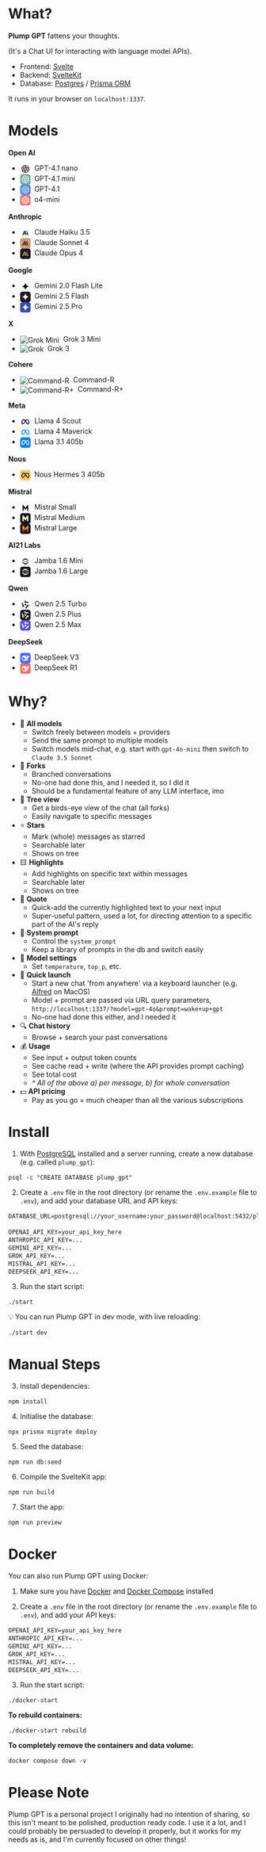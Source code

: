 # What?

**Plump GPT** fattens your thoughts.

(It's a Chat UI for interacting with language model APIs).

- Frontend: [Svelte](https://svelte.dev/)
- Backend: [SvelteKit](https://kit.svelte.dev/)
- Database: [Postgres](https://postgresql.org/) / [Prisma ORM](https://github.com/prisma/prisma)

It runs in your browser on `localhost:1337`.



# Models

**Open AI**
- <img alt='GPT-4.1 nano' src='./static/img/icons/models/gpt-4.1-nano.png' width='21' height='21' valign='middle'>&nbsp; GPT-4.1 nano
- <img alt='GPT-4.1 mini' src='./static/img/icons/models/gpt-4.1-mini.png' width='21' height='21' valign='middle'>&nbsp; GPT-4.1 mini
- <img alt='GPT-4.1' src='./static/img/icons/models/gpt-4.1.png' width='21' height='21' valign='middle'>&nbsp; GPT-4.1
- <img alt='o4-mini' src='./static/img/icons/models/o4-mini.png' width='21' height='21' valign='middle'>&nbsp; o4-mini

**Anthropic**
- <img alt='Claude Haiku' src='./static/img/icons/models/claude-haiku.png' width='21' height='21' valign='middle'>&nbsp; Claude Haiku 3.5
- <img alt='Claude Sonnet' src='./static/img/icons/models/claude-sonnet.png' width='21' height='21' valign='middle'>&nbsp; Claude Sonnet 4
- <img alt='Claude Opus' src='./static/img/icons/models/claude-opus.png' width='21' height='21' valign='middle'>&nbsp; Claude Opus 4

**Google**
- <img alt='Gemini Flash Lite' src='./static/img/icons/models/gemini-flash-lite.png' width='21' height='21' valign='middle'>&nbsp; Gemini 2.0 Flash Lite
- <img alt='Gemini Flash' src='./static/img/icons/models/gemini-flash.png' width='21' height='21' valign='middle'>&nbsp; Gemini 2.5 Flash
- <img alt='Gemini Pro' src='./static/img/icons/models/gemini-pro.png' width='21' height='21' valign='middle'>&nbsp; Gemini 2.5 Pro

**X**
- <img alt='Grok Mini' src='./static/img/icons/models/grok-mini.png' width='21' height='21' valign='middle'>&nbsp; Grok 3 Mini
- <img alt='Grok' src='./static/img/icons/models/grok.png' width='21' height='21' valign='middle'>&nbsp; Grok 3

**Cohere**
- <img alt='Command-R' src='./static/img/icons/models/command-r.png' width='21' height='21' valign='middle'>&nbsp; Command-R
- <img alt='Command-R+' src='./static/img/icons/models/command-r-plus.png' width='21' height='21' valign='middle'>&nbsp; Command-R+

**Meta**
- <img alt='Llama 4 Scout' src='./static/img/icons/models/llama-light.png' width='21' height='21' valign='middle'>&nbsp; Llama 4 Scout
- <img alt='Llama 4 Maverick' src='./static/img/icons/models/llama-medium.png' width='21' height='21' valign='middle'>&nbsp; Llama 4 Maverick
- <img alt='Llama 3.1 405b' src='./static/img/icons/models/llama-heavy.png' width='21' height='21' valign='middle'>&nbsp; Llama 3.1 405b

**Nous**
- <img alt='Nous Hermes 3 405b' src='./static/img/icons/models/nous-hermes.png' width='21' height='21' valign='middle'>&nbsp; Nous Hermes 3 405b

**Mistral**
- <img alt='Mistral Small' src='./static/img/icons/models/mistral-small.png' width='21' height='21' valign='middle'>&nbsp; Mistral Small
- <img alt='Mistral Medium' src='./static/img/icons/models/mistral-medium.png' width='21' height='21' valign='middle'>&nbsp; Mistral Medium
- <img alt='Mistral Large' src='./static/img/icons/models/mistral-large.png' width='21' height='21' valign='middle'>&nbsp; Mistral Large

**AI21 Labs**
- <img alt='Jamba Mini' src='./static/img/icons/models/jamba-mini.png' width='21' height='21' valign='middle'>&nbsp; Jamba 1.6 Mini
- <img alt='Jamba Large' src='./static/img/icons/models/jamba-large.png' width='21' height='21' valign='middle'>&nbsp; Jamba 1.6 Large

**Qwen**
- <img alt='Qwen 2.5 Turbo' src='./static/img/icons/models/qwen-turbo.png' width='21' height='21' valign='middle'>&nbsp; Qwen 2.5 Turbo
- <img alt='Qwen 2.5 Plus' src='./static/img/icons/models/qwen-plus.png' width='21' height='21' valign='middle'>&nbsp; Qwen 2.5 Plus
- <img alt='Qwen 2.5 Max' src='./static/img/icons/models/qwen-max.png' width='21' height='21' valign='middle'>&nbsp; Qwen 2.5 Max

**DeepSeek**
- <img alt='DeepSeek V3' src='./static/img/icons/models/deepseek-chat.png' width='21' height='21' valign='middle'>&nbsp; DeepSeek V3
- <img alt='DeepSeek R1' src='./static/img/icons/models/deepseek-reasoner.png' width='21' height='21' valign='middle'>&nbsp; DeepSeek R1



# Why?

- 🤖 **All models**
    - Switch freely between models + providers
    - Send the same prompt to multiple models
    - Switch models mid-chat, e.g. start with `gpt-4o-mini` then switch to `Claude 3.5 Sonnet`
- 📐 **Forks**
    - Branched conversations
    - No-one had done this, and I needed it, so I did it
    - Should be a fundamental feature of any LLM interface, imo
- 🌴 **Tree view**
    - Get a birds-eye view of the chat (all forks)
    - Easily navigate to specific messages
- ⭐️ **Stars**
    - Mark (whole) messages as starred
    - Searchable later
    - Shows on tree
- 🟨 **Highlights**
    - Add highlights on specific text within messages
    - Searchable later
    - Shows on tree
- 💬 **Quote**
    - Quick-add the currently highlighted text to your next input
    - Super-useful pattern, used a lot, for directing attention to a specific part of the AI's reply
- 📝 **System prompt**
    - Control the `system_prompt`
    - Keep a library of prompts in the db and switch easily
- 🔧 **Model settings**
    - Set `temperature`, `top_p`, etc.
- 🚀 **Quick launch**
    - Start a new chat 'from anywhere' via a keyboard launcher (e.g. [Alfred](https://www.alfredapp.com/) on MacOS)
    - Model + prompt are passed via URL query parameters, `http://localhost:1337/?model=gpt-4o&prompt=wake+up+gpt`
    - No-one had done this either, and I needed it
- 🔍 **Chat history**
    - Browse + search your past conversations
- 💰 **Usage**
    - See input + output token counts
    - See cache read + write (where the API provides prompt caching)
    - See total cost
    - _^ All of the above a) per message, b) for whole conversation_
- 💵 **API pricing**
    - Pay as you go = much cheaper than all the various subscriptions



# Install

1. With [PostgreSQL](https://www.postgresql.org/download/) installed and a server running, create a new database (e.g. called `plump_gpt`):
```
psql -c "CREATE DATABASE plump_gpt"
```

2. Create a `.env` file in the root directory (or rename the `.env.example` file to `.env`), and add your database URL and API keys:
```
DATABASE_URL=postgresql://your_username:your_password@localhost:5432/plump_gpt

OPENAI_API_KEY=your_api_key_here
ANTHROPIC_API_KEY=...
GEMINI_API_KEY=...
GROK_API_KEY=...
MISTRAL_API_KEY=...
DEEPSEEK_API_KEY=...
```

3. Run the start script:
```
./start
```

💡 You can run Plump GPT in dev mode, with live reloading:

```
./start dev
```



# Manual Steps

3. Install dependencies:
```
npm install
```

4. Initialise the database:
```
npx prisma migrate deploy
```

5. Seed the database:
```
npm run db:seed
```

6. Compile the SvelteKit app:
```
npm run build
```

7. Start the app:
```
npm run preview
```



# Docker

You can also run Plump GPT using Docker:

1. Make sure you have [Docker](https://docs.docker.com/get-docker/) and [Docker Compose](https://docs.docker.com/compose/install/) installed

2. Create a `.env` file in the root directory (or rename the `.env.example` file to `.env`), and add your API keys:
```
OPENAI_API_KEY=your_api_key_here
ANTHROPIC_API_KEY=...
GEMINI_API_KEY=...
GROK_API_KEY=...
MISTRAL_API_KEY=...
DEEPSEEK_API_KEY=...
```

3. Run the start script:
```
./docker-start
```

**To rebuild containers:**
```
./docker-start rebuild
```

**To completely remove the containers and data volume:**
```
docker compose down -v
```


# Please Note

Plump GPT is a personal project I originally had no intention of sharing, so this isn't meant to be polished, production ready code. I use it a lot, and I could probably be persuaded to develop it properly, but it works for my needs as is, and I'm currently focused on other things!
